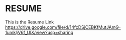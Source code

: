 # RESUME
This is the Resume Link
https://drive.google.com/file/d/14fcDSjCEBKfMutJAmG-1umkljV6f_UlX/view?usp=sharing
